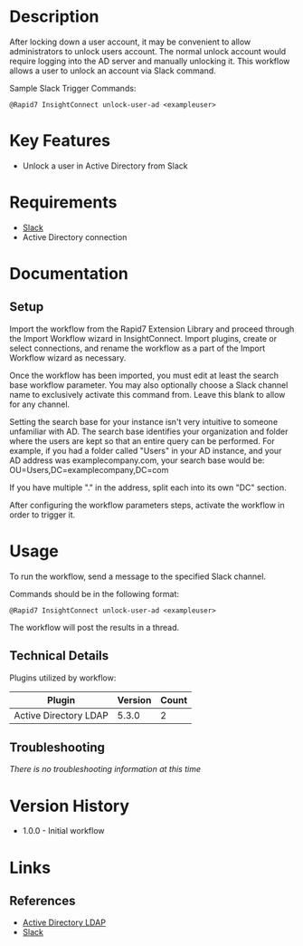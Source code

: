 # Description

After locking down a user account, it may be convenient to allow administrators to unlock users account. The normal unlock account would require logging into the AD server and manually unlocking it. This workflow allows a user to unlock an account via Slack command.

Sample Slack Trigger Commands:

`@Rapid7 InsightConnect unlock-user-ad <exampleuser>`

# Key Features

* Unlock a user in Active Directory from Slack

# Requirements

* [Slack](https://insightconnect.help.rapid7.com/docs/configure-slack-for-chatops)
* Active Directory connection

# Documentation

## Setup

Import the workflow from the Rapid7 Extension Library and proceed through the Import Workflow wizard in InsightConnect. Import plugins, create or select connections, and rename the workflow as a part of the Import Workflow wizard as necessary.

Once the workflow has been imported, you must edit at least the search base workflow parameter.
You may also optionally choose a Slack channel name to exclusively activate this command from. Leave this blank to allow for any channel.


Setting the search base for your instance isn't very intuitive to someone unfamiliar with AD. The search base identifies your organization and folder where the users are kept so that an entire query can be performed. For example, if you had a folder called "Users" in your AD instance, and your AD address was examplecompany.com, your search base would be:
OU=Users,DC=examplecompany,DC=com

If you have multiple "." in the address, split each into its own "DC" section. 

After configuring the workflow parameters steps, activate the workflow in order to trigger it.

# Usage

To run the workflow, send a message to the specified Slack channel.

Commands should be in the following format:

`@Rapid7 InsightConnect unlock-user-ad <exampleuser>`

The workflow will post the results in a thread.

## Technical Details

Plugins utilized by workflow:

|Plugin|Version|Count|
|----|----|--------|
|Active Directory LDAP|5.3.0|2|

## Troubleshooting

_There is no troubleshooting information at this time_

# Version History

* 1.0.0 - Initial workflow

# Links

## References

* [Active Directory LDAP](https://extensions.rapid7.com/extension/active_directory_ldap)
* [Slack](https://slack.com/)